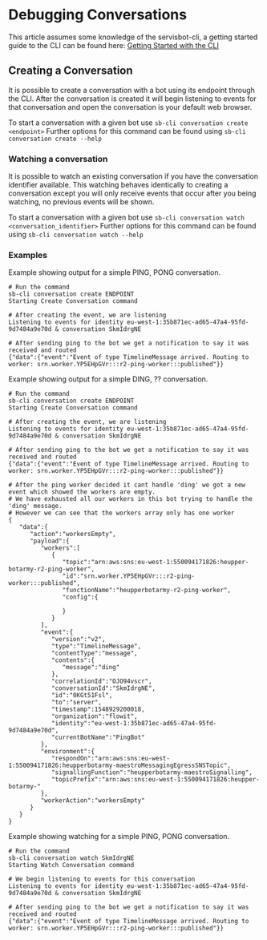 # Debugging Conversations
This article assumes some knowledge of the servisbot-cli, a getting started guide to the CLI can be found here: [Getting Started with the CLI](https://github.com/servisbot/documentation/blob/master/getting-started-cli.md)

## Creating a Conversation
It is possible to create a conversation with a bot using its endpoint through the CLI. After the conversation is created it will begin listening to events for that conversation and open the conversation is your default web browser.

To start a conversation with a given bot use ```sb-cli conversation create <endpoint>```
Further options for this command can be found using ```sb-cli conversation create --help```

### Watching a conversation
It is possible to watch an existing conversation if you have the conversation identifier available. This watching behaves identically to creating a conversation except you will only receive events that occur after you being watching, no previous events will be shown.

To start a conversation with a given bot use ```sb-cli conversation watch <conversation_identifier>```
Further options for this command can be found using ```sb-cli conversation watch --help```

### Examples

Example showing output for a simple PING, PONG conversation.
```
# Run the command
sb-cli conversation create ENDPOINT
Starting Create Conversation command

# After creating the event, we are listening
Listening to events for identity eu-west-1:35b871ec-ad65-47a4-95fd-9d7484a9e70d & conversation SkmIdrgNE

# After sending ping to the bot we get a notification to say it was received and routed
{"data":{"event":"Event of type TimelineMessage arrived. Routing to worker: srn.worker.YP5EHpGVr:::r2-ping-worker:::published"}}
```

Example showing output for a simple DING, ?? conversation.
``` 
# Run the command
sb-cli conversation create ENDPOINT
Starting Create Conversation command

# After creating the event, we are listening
Listening to events for identity eu-west-1:35b871ec-ad65-47a4-95fd-9d7484a9e70d & conversation SkmIdrgNE

# After sending ping to the bot we get a notification to say it was received and routed
{"data":{"event":"Event of type TimelineMessage arrived. Routing to worker: srn.worker.YP5EHpGVr:::r2-ping-worker:::published"}}

# After the ping worker decided it cant handle 'ding' we got a new event which showed the workers are empty.
# We have exhausted all our workers in this bot trying to handle the 'ding' message. 
# However we can see that the workers array only has one worker
{
   "data":{
      "action":"workersEmpty",
      "payload":{
         "workers":[
            {
               "topic":"arn:aws:sns:eu-west-1:550094171826:heupper-botarmy-r2-ping-worker",
               "id":"srn.worker.YP5EHpGVr:::r2-ping-worker:::published",
               "functionName":"heupperbotarmy-r2-ping-worker",
               "config":{

               }
            }
         ],
         "event":{
            "version":"v2",
            "type":"TimelineMessage",
            "contentType":"message",
            "contents":{
               "message":"ding"
            },
            "correlationId":"OJO94vscr",
            "conversationId":"SkmIdrgNE",
            "id":"0KGt51Fsl",
            "to":"server",
            "timestamp":1548929200018,
            "organization":"flowit",
            "identity":"eu-west-1:35b871ec-ad65-47a4-95fd-9d7484a9e70d",
            "currentBotName":"PingBot"
         },
         "environment":{
            "respondOn":"arn:aws:sns:eu-west-1:550094171826:heupperbotarmy-maestroMessagingEgressSNSTopic",
            "signallingFunction":"heupperbotarmy-maestroSignalling",
            "topicPrefix":"arn:aws:sns:eu-west-1:550094171826:heupper-botarmy-"
         },
         "workerAction":"workersEmpty"
      }
   }
}
```

Example showing watching for a simple PING, PONG conversation.
```
# Run the command
sb-cli conversation watch SkmIdrgNE
Starting Watch Conversation command

# We begin listening to events for this conversation
Listening to events for identity eu-west-1:35b871ec-ad65-47a4-95fd-9d7484a9e70d & conversation SkmIdrgNE

# After sending ping to the bot we get a notification to say it was received and routed
{"data":{"event":"Event of type TimelineMessage arrived. Routing to worker: srn.worker.YP5EHpGVr:::r2-ping-worker:::published"}}
```
